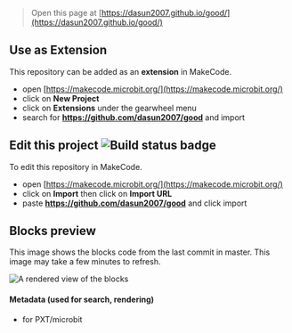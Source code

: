 
> Open this page at [https://dasun2007.github.io/good/](https://dasun2007.github.io/good/)

## Use as Extension

This repository can be added as an **extension** in MakeCode.

* open [https://makecode.microbit.org/](https://makecode.microbit.org/)
* click on **New Project**
* click on **Extensions** under the gearwheel menu
* search for **https://github.com/dasun2007/good** and import

## Edit this project ![Build status badge](https://github.com/dasun2007/good/workflows/MakeCode/badge.svg)

To edit this repository in MakeCode.

* open [https://makecode.microbit.org/](https://makecode.microbit.org/)
* click on **Import** then click on **Import URL**
* paste **https://github.com/dasun2007/good** and click import

## Blocks preview

This image shows the blocks code from the last commit in master.
This image may take a few minutes to refresh.

![A rendered view of the blocks](https://github.com/dasun2007/good/raw/master/.github/makecode/blocks.png)

#### Metadata (used for search, rendering)

* for PXT/microbit
<script src="https://makecode.com/gh-pages-embed.js"></script><script>makeCodeRender("{{ site.makecode.home_url }}", "{{ site.github.owner_name }}/{{ site.github.repository_name }}");</script>
